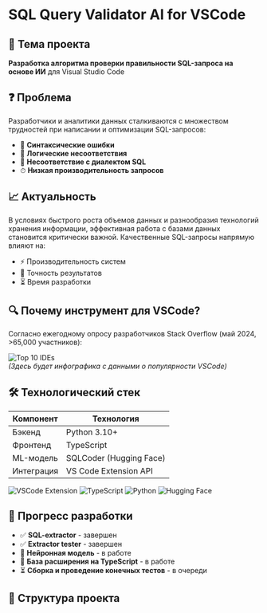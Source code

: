 # SQL Query Validator AI for VSCode

## 🎯 Тема проекта
**Разработка алгоритма проверки правильности SQL-запроса на основе ИИ** для Visual Studio Code

## ❓ Проблема
Разработчики и аналитики данных сталкиваются с множеством трудностей при написании и оптимизации SQL-запросов:

- 🚨 **Синтаксические ошибки**
- 🧠 **Логические несоответствия**
- 💬 **Несоответствие с диалектом SQL**
- ⏱ **Низкая производительность запросов**

## 📈 Актуальность
В условиях быстрого роста объемов данных и разнообразия технологий хранения информации, эффективная работа с базами данных становится критически важной. Качественные SQL-запросы напрямую влияют на:

- ⚡ Производительность систем
- 🎯 Точность результатов
- ⏳ Время разработки

## 🔍 Почему инструмент для VSCode?
Согласно ежегодному опросу разработчиков Stack Overflow (май 2024, >65,000 участников):

![Top 10 IDEs](https://example.com/ide-statistics.png)  
*(Здесь будет инфографика с данными о популярности VSCode)*

## 🛠 Технологический стек
| Компонент       | Технология                          |
|-----------------|-------------------------------------|
| Бэкенд         | Python 3.10+                        |
| Фронтенд       | TypeScript                          |
| ML-модель      | SQLCoder (Hugging Face)             |
| Интеграция     | VS Code Extension API               |
![VSCode Extension](https://img.shields.io/badge/Visual_Studio_Code-007ACC?style=for-the-badge&logo=visual-studio-code&logoColor=white)
![TypeScript](https://img.shields.io/badge/TypeScript-3178C6?style=for-the-badge&logo=typescript&logoColor=white)
![Python](https://img.shields.io/badge/Python-3776AB?style=for-the-badge&logo=python&logoColor=white)
![Hugging Face](https://img.shields.io/badge/Hugging_Face-FFD21E?style=for-the-badge&logo=huggingface&logoColor=black)

## 📌 Прогресс разработки
- ✅ **SQL-extractor** - завершен
- ✅ **Extractor tester** - завершен
- 🚧 **Нейронная модель** - в работе
- 🚧 **База расширения на TypeScript** - в работе
- ⏳ **Сборка и проведение конечных тестов** - в очереди

## 📂 Структура проекта
